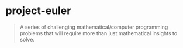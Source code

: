# project-euler

> A series of challenging mathematical/computer programming problems that will require more than just mathematical insights to solve.
